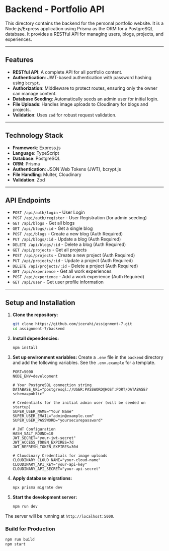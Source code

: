 # Backend - Portfolio API

This directory contains the backend for the personal portfolio website. It is a Node.js/Express application using Prisma as the ORM for a PostgreSQL database. It provides a RESTful API for managing users, blogs, projects, and experiences.

---

## Features

- **RESTful API**: A complete API for all portfolio content.
- **Authentication**: JWT-based authentication with password hashing using `bcrypt`.
- **Authorization**: Middleware to protect routes, ensuring only the owner can manage content.
- **Database Seeding**: Automatically seeds an admin user for initial login.
- **File Uploads**: Handles image uploads to Cloudinary for blogs and projects.
- **Validation**: Uses `zod` for robust request validation.

---

## Technology Stack

- **Framework**: Express.js
- **Language**: TypeScript
- **Database**: PostgreSQL
- **ORM**: Prisma
- **Authentication**: JSON Web Tokens (JWT), bcrypt.js
- **File Handling**: Multer, Cloudinary
- **Validation**: Zod

---

## API Endpoints

- `POST /api/auth/login` - User Login
- `POST /api/auth/register` - User Registration (for admin seeding)
- `GET /api/blogs` - Get all blogs
- `GET /api/blogs/:id` - Get a single blog
- `POST /api/blogs` - Create a new blog (Auth Required)
- `PUT /api/blogs/:id` - Update a blog (Auth Required)
- `DELETE /api/blogs/:id` - Delete a blog (Auth Required)
- `GET /api/projects` - Get all projects
- `POST /api/projects` - Create a new project (Auth Required)
- `PUT /api/projects/:id` - Update a project (Auth Required)
- `DELETE /api/projects/:id` - Delete a project (Auth Required)
- `GET /api/experience` - Get all work experiences
- `POST /api/experience` - Add a work experience (Auth Required)
- `GET /api/user` - Get user profile information

---

## Setup and Installation

1.  **Clone the repository:**

    ```bash
    git clone https://github.com/icerahi/assignment-7.git
    cd assignment-7/backend
    ```

2.  **Install dependencies:**

    ```bash
    npm install
    ```

3.  **Set up environment variables:**
    Create a `.env` file in the `backend` directory and add the following variables. See the `.env.example` for a template.

    ```env
    PORT=5000
    NODE_ENV=development

    # Your PostgreSQL connection string
    DATABASE_URL="postgresql://USER:PASSWORD@HOST:PORT/DATABASE?schema=public"

    # Credentials for the initial admin user (will be seeded on startup)
    SUPER_USER_NAME="Your Name"
    SUPER_USER_EMAIL="admin@example.com"
    SUPER_USER_PASSWORD="yoursecurepassword"

    # JWT Configuration
    HASH_SALT_ROUND=10
    JWT_SECRET="your-jwt-secret"
    JWT_ACCESS_TOKEN_EXPIRES=7d
    JWT_REFRESH_TOKEN_EXPIRES=30d

    # Cloudinary Credentials for image uploads
    CLOUDINARY_CLOUD_NAME="your-cloud-name"
    CLOUDINARY_API_KEY="your-api-key"
    CLOUDINARY_API_SECRET="your-api-secret"
    ```

4.  **Apply database migrations:**

    ```bash
    npx prisma migrate dev
    ```

5.  **Start the development server:**
    ```bash
    npm run dev
    ```

The server will be running at `http://localhost:5000`.

### Build for Production

```bash
npm run build
npm start
```
